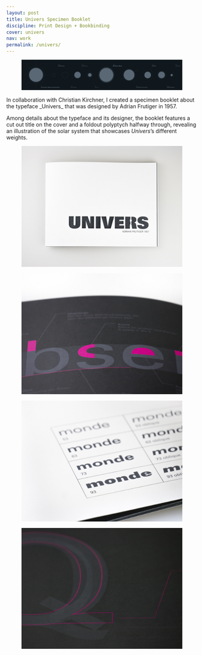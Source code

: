 ```yaml
---
layout: post
title: Univers Specimen Booklet
discipline: Print Design + Bookbinding
cover: univers
nav: work
permalink: /univers/
---
```


<figure class="figure-grid-full">
  <img src="/assets/images/univers/univers-polyptych.png" srcset="/assets/images/univers/univers-polyptych@2x.png 2x" alt="Univers Specimen Booklet Polyptych">
</figure>
<article markdown="1">
In collaboration with Christian Kirchner, I created a specimen booklet about the typeface _Univers_ that was designed by Adrian Frutiger in 1957.

Among details about the typeface and its designer, the booklet features a cut out title on the cover and a foldout polyptych halfway through, revealing an illustration of the solar system that showcases _Univers_’s different weights.
</article>
<figure>
  <img src="/assets/images/univers/1-univers.jpg" alt="Univers Specimen Booklet Cover">
</figure>
<div class="div-grid-2">
  <figure>
    <img src="/assets/images/univers/2-univers.jpg" alt="Character Properties">
  </figure>
  <figure>
    <img src="/assets/images/univers/3-univers.jpg" alt="Weights">
  </figure>
</div>
<figure>
  <img src="/assets/images/univers/4-univers.jpg" alt="Comparison with other typefaces">
</figure>